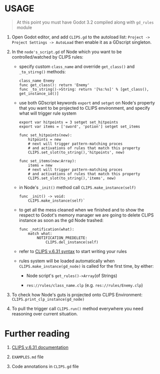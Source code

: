 USAGE
=====
> At this point you must have Godot 3.2 compiled along  with `gd_rules` module

1.  Open Godot editor, and add `CLIPS.gd` to the autoload list: `Project -> Project Settings -> AutoLoad` then enable it as a GDscript singleton.

2.  In the `node's_script.gd` of Node which you want to be controlled/watched by CLIPS rules:

    -   specify custom `class_name` and override `get_class()` and
        `_to_stirng()` methods: 
        ```
        class_name Enemy   
        func get_class(): return 'Enemy'
        func _to_string()->String: return '[%s:%s]' % [get_class(), get_instance_id()]
        ```

    -   use both GDscript keywords `export` and `setget` on Node's property that you  want to be projected to CLIPS environment, and specify what will  trigger rule system
        
		``` 
        export var hitpoints = 3 setget set_hitpoints 
        export var items = ['sword', 'potion'] setget set_items

        func set_hitpoints(new): 
            hitpoints = new 
            # next will trigger pattern-matching proces 
            # and activations of rules that match this property 
            CLIPS.set_slot(to_string(),'hitpoints', new)

        func set_items(new:Array): 
            items = new 
            # next will trigger pattern-matching proces
            # and activations of rules that match this property 
            CLIPS.set_slot(to_string(),'items', new) 
        ```

    -   in Node's `_init()` method call `CLIPS.make_instance(self)` 
        ```
        func _init() -> void:
            CLIPS.make_instance(self)`
        ```
    -   to get all the mess cleaned when we finished and to show the respect to Godot's memory manager we are going to delete CLIPS instance as soon as the gd Node trashed:
        ```
        func _notification(what):
            match what:
                NOTIFICATION_PREDELETE:
                    CLIPS.del_instance(self)
        ```
    -   refer to  [CLIPS v.6.31 syntax](http://www.clipsrules.net/Documentation.html) to start writing your rules

    -   rules system will be  loaded automatically when `CLIPS.make_instance(gd_node)` is called for the first time, by either:

        -   Node script's `get_rules()->Array`(of Strings)

        -   `res://rules/class_name.clp` (e.g. `res://rules/Enemy.clp`)

3.  To check how Node's guts is projected onto CLIPS Environment:
    `CLIPS.print_clp_instance(gd_node)`

4.  To pull the trigger call `CLIPS.run()` method everywhere you need reasoning over current situation.

Further reading
===============

1.  [CLIPS v.6.31 documentation](http://www.clipsrules.net/Documentation.html)

3. `EXAMPLES.md` file

2.  Code annotations in `CLIPS.gd` file
